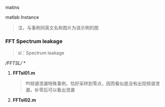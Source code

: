 matins

matlab Instance

> 注，与事例同英文名称图片为该示例的图

### FFT Spectrum leakage 

> sl：Spectrum leakage

*/FFTSL/* *

1. **FFTsl01.m**

   >  fft频谱泄漏特殊事例，恰好采样到零点，因而看似是没有出现频谱泄漏，补零后可以看出泄漏

2. **FFTsl02.m**

